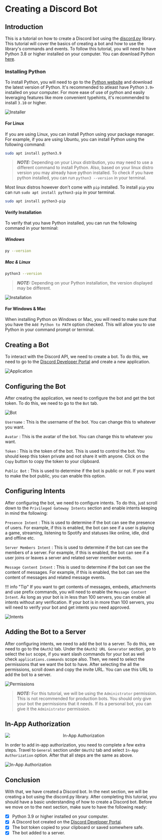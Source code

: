 # Creating a Discord Bot

## Introduction

This is a tutorial on how to create a Discord bot using the [discord.py](https://discordpy.readthedocs.io/en/latest/) library. This tutorial will cover the basics of creating a bot and how to use the library's commands and events. To follow this tutorial, you will need to have Python 3.8 or higher installed on your computer. You can download Python [here](https://www.python.org/downloads/).

### Installing Python

To install Python, you will need to go to the [Python website](https://www.python.org/downloads/) and download the latest version of Python. It's recommended to atleast have Python `3.9>` installed on your computer. For more ease of use of python and easily leveraging features like more convenient typehints, it's recommended to install `3.10` or higher.

![Installer](assets/python.png)

#### For Linux

If you are using Linux, you can install Python using your package manager. For example, if you are using Ubuntu, you can install Python using the following command:

```bash
sudo apt install python3.9
```

> **_NOTE:_**
    Depending on your Linux distribution, you may need to use a different command to install Python. Also, based on your linux distro version you may already have python installed. To check if you have python installed, you can run `python3 --version` in your terminal.  

Most linux distros however don't come with `pip` installed. To install `pip` you can run `sudo apt install python3-pip` in your terminal.
```bash
sudo apt install python3-pip
```

#### Verify Installation

To verify that you have Python installed, you can run the following command in your terminal:

##### Windows

```bash
py --version
```
##### Mac & Linux

```bash
python3 --version
```

> **_NOTE:_**
    Depending on your Python installation, the version displayed may be different.

![Installation](assets/installation.png)

#### For Windows & Mac

When installing Python on Windows or Mac, you will need to make sure that you have the `Add Python to PATH` option checked. This will allow you to use Python in your command prompt or terminal.

## Creating a Bot

To interact with the Discord API, we need to create a bot. To do this, we need to go to the [Discord Developer Portal](https://discord.com/developers/applications) and create a new application.

![Application](assets/application.png)

## Configuring the Bot

After creating the application, we need to configure the bot and get the bot token. To do this, we need to go to the `Bot` tab.

![Bot](assets/bot.png)

`Username`
:   This is the username of the bot. You can change this to whatever you want.

`Avatar`
:   This is the avatar of the bot. You can change this to whatever you want.

`Token`
:   This is the token of the bot. This is used to control the bot. You should keep this token private and not share it with anyone. Click on the `Copy` button to copy the token to your clipboard.

`Public Bot`
:   This is used to determine if the bot is public or not. If you want to make the bot public, you can enable this option.

## Configuring Intents

After configuring the bot, we need to configure intents. To do this, just scroll down to the `Privileged Gateway Intents` section and enable intents keeping in mind the following:

`Presence Intent`
:   This is used to determine if the bot can see the presence of users. For example, if this is enabled, the bot can see if a user is playing a game, streaming, listening to Spotify and statuses like online, idle, dnd and offline etc.

`Server Members Intent`
:   This is used to determine if the bot can see the members of a server. For example, if this is enabled, the bot can see if a user joins or leaves a server and related server member events.

`Message Content Intent`
:   This is used to determine if the bot can see the content of messages. For example, if this is enabled, the bot can see the content of messages and related message events.

!!! info "Tip"
    If you want to get contents of messages, embeds, attachments and use prefix commands, you will need to enable the `Message Content Intent`. As long as your bot is in less than 100 servers, you can enable all intents without any verification. If your bot is in more than 100 servers, you will need to verify your bot and get intents you need approved.

![Intents](assets/intents.png)

## Adding the Bot to a Server

After configuring intents, we need to add the bot to a server. To do this, we need to go to the `OAuth2` tab. Under the `OAuth2 URL Generator` section, go to select the `bot` scope, if you want slash commands for your bot as well check `applications.commands` scope also. Then, we need to select the permissions that we want the bot to have. After selecting the all the permissions, scroll down and copy the invite URL. You can use this URL to add the bot to a server.

![Permissions](assets/permissions.png)

> **_NOTE:_**
    For this tutorial, we will be using the `Administrator` permission. This is not recommended for production bots. You should only give your bot the permissions that it needs. If its a personal bot, you can give it the `Administrator` permission.

## In-App Authorization

<div style="text-align:center">
  <img src="assets/tutorial_bot.png" alt="In-App Authorization" style="display:block; margin:0 auto;">
</div>

In order to add in-app authorization, you need to complete a few extra steps. Travel to `General` section under `OAuth2` tab and select `In-App Authorization` option. After that all steps are the same as above.

![In-App Authorization](assets/in_app_authorization.png)

## Conclusion

With that, we have created a Discord bot. In the next section, we will be creating a bot using the discord.py library. After completing this tutorial, you should have a basic understanding of how to create a Discord bot.
Before we move on to the next section, make sure to have the following ready:

- [x] Python 3.9 or higher installed on your computer.
- [x] A Discord bot created on the [Discord Developer Portal](https://discord.com/developers/applications).
- [x] The bot token copied to your clipboard or saved somewhere safe.
- [x] The bot added to a server.
